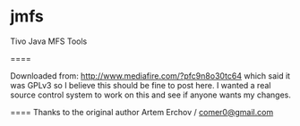 jmfs
====

Tivo Java MFS Tools

====

Downloaded from: http://www.mediafire.com/?pfc9n8o30tc64 which said it was GPLv3 so I believe this should be fine to post here.  I wanted a real source control system to work on this and see if anyone wants my changes.

====
Thanks to the original author Artem Erchov / comer0@gmail.com
